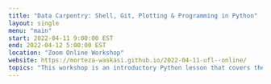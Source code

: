```yaml
---
title: "Data Carpentry: Shell, Git, Plotting & Programming in Python"
layout: single
menu: "main"
start: 2022-04-11 9:00:00 EST
end: 2022-04-12 5:00:00 EST
location: "Zoom Online Workshop"
website: https://morteza-waskasi.github.io/2022-04-11-ufl--online/
topics: "This workshop is an introductory Python lesson that covers the fundamental data skills needed to conduct research. Its target audience is researchers who have little to no prior computational experience. It covers tabular and other core data structures, conditionals and loops, writing functions, and building plots. The lesson also introduces JupyterLab, Unix Shell, and version control with Git." 
---
```

